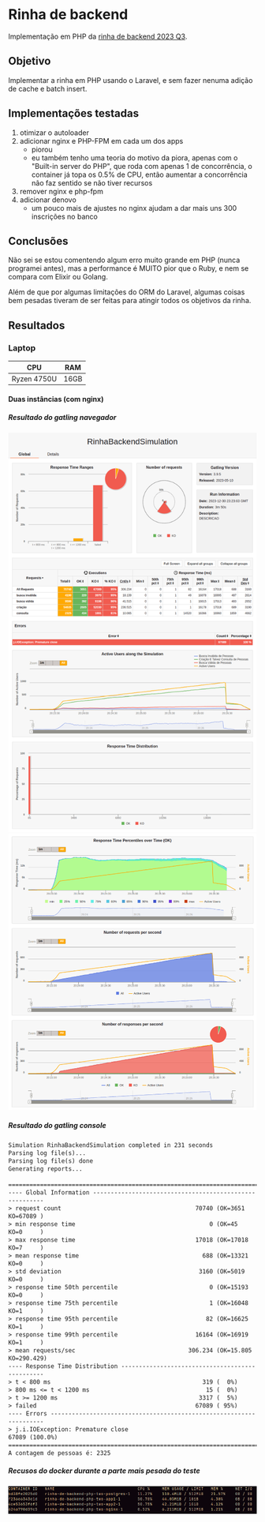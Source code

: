 # Rinha de backend

Implementação em PHP da [rinha de backend 2023 Q3](https://github.com/zanfranceschi/rinha-de-backend-2023-q3).

## Objetivo

Implementar a rinha em PHP usando o Laravel, e sem fazer nenuma adição de cache e batch insert.

## Implementações testadas

1. otimizar o autoloader
2. adicionar nginx e PHP-FPM em cada um dos apps
    - piorou
    - eu também tenho uma teoria do motivo da piora, apenas com o "Built-in server do PHP", que roda com apenas 1 de concorrência, o container já topa os 0.5% de CPU, então aumentar a concorrência não faz sentido se não tiver recursos
3. remover nginx e php-fpm
4. adicionar denovo
    - um pouco mais de ajustes no nginx ajudam a dar mais uns 300 inscrições no banco

## Conclusões

Não sei se estou comentendo algum erro muito grande em PHP (nunca programei antes), mas a performance é MUITO pior que o Ruby, e nem se compara com Elixir ou Golang.

Além de que por algumas limitações do ORM do Laravel, algumas coisas bem pesadas tiveram de ser feitas para atingir todos os objetivos da rinha.

## Resultados

### Laptop

|CPU|RAM|
|---|---|
|Ryzen 4750U|16GB|

#### Duas instâncias (com nginx)

##### Resultado do gatling navegador

![resultado gatling navegador part 1](./images/laptop/two/gatling-browser-1.png)
![resultado gatling navegador part 2](./images/laptop/two/gatling-browser-2.png)

##### Resultado do gatling console

```
Simulation RinhaBackendSimulation completed in 231 seconds
Parsing log file(s)...
Parsing log file(s) done
Generating reports...

================================================================================
---- Global Information --------------------------------------------------------
> request count                                      70740 (OK=3651   KO=67089 )
> min response time                                      0 (OK=45     KO=0     )
> max response time                                  17018 (OK=17018  KO=7     )
> mean response time                                   688 (OK=13321  KO=0     )
> std deviation                                       3160 (OK=5019   KO=0     )
> response time 50th percentile                          0 (OK=15193  KO=0     )
> response time 75th percentile                          1 (OK=16048  KO=1     )
> response time 95th percentile                         82 (OK=16625  KO=1     )
> response time 99th percentile                      16164 (OK=16919  KO=1     )
> mean requests/sec                                306.234 (OK=15.805 KO=290.429)
---- Response Time Distribution ------------------------------------------------
> t < 800 ms                                           319 (  0%)
> 800 ms <= t < 1200 ms                                 15 (  0%)
> t >= 1200 ms                                        3317 (  5%)
> failed                                             67089 ( 95%)
---- Errors --------------------------------------------------------------------
> j.i.IOException: Premature close                                67089 (100.0%)
================================================================================
A contagem de pessoas é: 2325
```

##### Recusos do docker durante a parte mais pesada do teste

![Recusos do docker durante a parte mais pesada do teste](./images/laptop/two/docker-stats.png)
